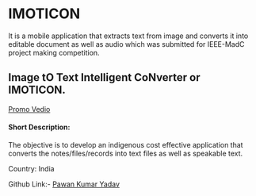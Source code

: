 # IMOTICON
It is a mobile application that extracts text from image and converts it into editable document as well as audio which was submitted for IEEE-MadC project making competition.

## Image tO Text Intelligent CoNverter or IMOTICON.
[Promo Vedio](https://youtu.be/C8CawKLI208)

#### Short Description:

The objective is to develop an indigenous cost effective application that converts the notes/files/records into text files as well as speakable text.


Country: India


Github Link:- [Pawan Kumar Yadav](https://github.com/pawan954)
